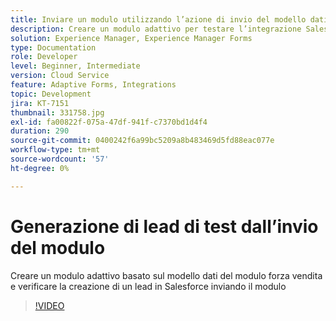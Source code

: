 ```yaml
---
title: Inviare un modulo utilizzando l’azione di invio del modello dati modulo
description: Creare un modulo adattivo per testare l’integrazione Salesforce creando un oggetto Lead all’invio del modulo
solution: Experience Manager, Experience Manager Forms
type: Documentation
role: Developer
level: Beginner, Intermediate
version: Cloud Service
feature: Adaptive Forms, Integrations
topic: Development
jira: KT-7151
thumbnail: 331758.jpg
exl-id: fa00822f-075a-47df-941f-c7370bd1d4f4
duration: 290
source-git-commit: 0400242f6a99bc5209a8b483469d5fd88eac077e
workflow-type: tm+mt
source-wordcount: '57'
ht-degree: 0%

---
```


# Generazione di lead di test dall’invio del modulo

Creare un modulo adattivo basato sul modello dati del modulo forza vendita e verificare la creazione di un lead in Salesforce inviando il modulo

>[!VIDEO](https://video.tv.adobe.com/v/331758?quality=12&learn=on)
